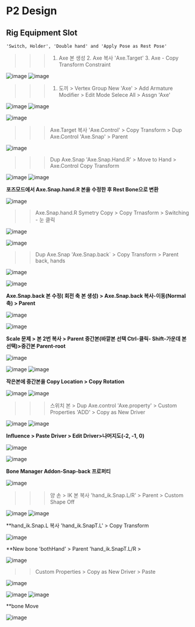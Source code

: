 P2 Design
==========

Rig Equipment Slot
-------------------

``'Switch, Holder', 'Double hand' and 'Apply Pose as Rest Pose'``

>>> 1. Axe 본 생성 2. Axe 복사 'Axe.Target'  3. Axe - Copy Transform Constraint

![image](https://user-images.githubusercontent.com/30430227/163763040-835b46bc-cf6f-4ada-a515-638fc3305511.png)
![image](https://user-images.githubusercontent.com/30430227/163763094-4f22bb6a-4984-49b7-a79b-38bf334378f0.png)

>>> 1. 도끼 > Vertex Group New 'Axe' > Add Armature Modifier > Edit Mode Selece All > Assgn 'Axe'

![image](https://user-images.githubusercontent.com/30430227/163763629-15d0708e-f529-4fc2-9b95-294c5fc90dbd.png)
![image](https://user-images.githubusercontent.com/30430227/163763641-2b97360a-cdfa-40b3-ae66-1253756f82bf.png)

![image](https://user-images.githubusercontent.com/30430227/163763651-cb856e04-e34d-41a7-af56-1439c627f910.png)

>>> Axe.Target 복사 'Axe.Control' > Copy Transform > Dup Axe.Control 'Axe.Snap' > Parent

![image](https://user-images.githubusercontent.com/30430227/163778826-a4e0bbf4-e3de-457a-8990-4fe6258f2576.png)

>>> Dup Axe.Snap 'Axe.Snap.Hand.R' > Move to Hand > Axe.Control Copy Transform

![image](https://user-images.githubusercontent.com/30430227/163779173-669d40a6-94f8-49bb-b75b-dea68d33a7ad.png)
![image](https://user-images.githubusercontent.com/30430227/163779223-e104871e-fd8b-4c8c-8c7e-6d55737be817.png)

**포즈모드에서 Axe.Snap.hand.R 본을 수정한 후 Rest Bone으로 변환**

![image](https://user-images.githubusercontent.com/30430227/163780115-494984f2-40db-4efd-970a-66bf947060e3.png)

>> Axe.Snap.hand.R Symetry Copy > Copy Trnasform > Switching - 눈 클릭

![image](https://user-images.githubusercontent.com/30430227/163780447-9e35c23f-8251-4c3f-99c5-df5c13e561d3.png)

![image](https://user-images.githubusercontent.com/30430227/163780664-54946c23-211a-4f3e-bb8b-72c0ce714488.png)

>> Dup Axe.Snap 'Axe.Snap.back` > Copy Transform > Parent back, hands

![image](https://user-images.githubusercontent.com/30430227/163781358-35b3ee9d-17d3-4127-990c-68f1898f1168.png)

![image](https://user-images.githubusercontent.com/30430227/163781522-75bcac78-049d-4e07-ac5b-91966b14d8b4.png)

**Axe.Snap.back 본 수정( 회전 축 본 생성) > Axe.Snap.back 복사-이동(Normal 축) > Parent**

![image](https://user-images.githubusercontent.com/30430227/163782555-888468bb-b36b-4583-bb6f-11e245b6aac5.png)

![image](https://user-images.githubusercontent.com/30430227/163782235-ea434b9d-3d71-49c4-9e75-626466f49e56.png)

**Scale 문제 > 본 2번 복사 > Parent 중간본(바깥본 선택 Ctrl-클릭- Shift-가운데 본 선택)>중간본 Parent-root**

![image](https://user-images.githubusercontent.com/30430227/163784235-075e09ca-678c-43fe-abc3-cb05e37c615e.png)

![image](https://user-images.githubusercontent.com/30430227/163785383-f0ab6457-ff3a-400b-8e2c-2ffef5163e59.png)
![image](https://user-images.githubusercontent.com/30430227/163785512-61bf2d2d-2dd3-40dc-8176-815aa925c120.png)

**작은본에 중간본을 Copy Location > Copy Rotation**

![image](https://user-images.githubusercontent.com/30430227/163785676-136be6f7-fe34-4164-a18a-a3a5be62772e.png)
![image](https://user-images.githubusercontent.com/30430227/163786005-6299e138-8e40-49ad-b609-c9f7412f4781.png)

>>> 스위치 본 > Dup Axe.control 'Axe.property' > Custom Properties 'ADD' > Copy as New Driver

![image](https://user-images.githubusercontent.com/30430227/163786559-ed0a8d34-432b-433d-b8b3-b00137493864.png)
![image](https://user-images.githubusercontent.com/30430227/163788987-f1e4a4e6-2a8d-4127-aa58-d431aff4e348.png)

**Influence > Paste Driver > Edit Driver>나머지도(-2, -1, 0)**

![image](https://user-images.githubusercontent.com/30430227/163787812-e79e5022-533f-4f51-b943-d3a451161ce0.png)

![image](https://user-images.githubusercontent.com/30430227/163789242-a9cf51eb-42bc-424a-95a9-794f4f340c1a.png)

**Bone Manager Addon-Snap-back 프로퍼티**

![image](https://user-images.githubusercontent.com/30430227/163789531-42158326-35c3-44d5-85e7-a0c1f962e9db.png)

>>> 양 손 > IK 본 복사 'hand_ik.Snap.L/R' > Parent > Custom Shape Off

![image](https://user-images.githubusercontent.com/30430227/163904889-6eb3f9ff-ab88-4c52-b3ad-6a7e2b132af5.png)
![image](https://user-images.githubusercontent.com/30430227/163905105-ada17688-1290-4f1a-9294-69b9e6542b83.png)

**hand_ik.Snap.L 복사 'hand_ik.SnapT.L' > Copy Transform

![image](https://user-images.githubusercontent.com/30430227/163905437-36b4bf8b-cb13-45eb-a10a-55ce3d17fb00.png)

**New bone 'bothHand' > Parent 'hand_ik.SnapT.L/R >

![image](https://user-images.githubusercontent.com/30430227/163905967-fdc64a7f-d111-4531-948d-9ecf9cbfac6f.png)

>> Custom Properties > Copy as New Driver > Paste

![image](https://user-images.githubusercontent.com/30430227/163906249-0ecb3f5d-8431-4aec-bc80-a524bf3af9f1.png)

![image](https://user-images.githubusercontent.com/30430227/163906406-545ce8fe-054a-4b02-921f-3ec129fc07a2.png)
![image](https://user-images.githubusercontent.com/30430227/163906533-c99db4b5-220b-405a-8c94-2a981d98acd4.png)

**bone Move

![image](https://user-images.githubusercontent.com/30430227/163906997-b58fd272-5d5e-478a-8dc8-cfc5e160364a.png)




